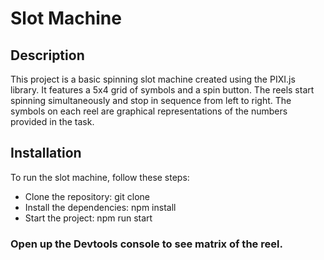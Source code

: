 # Slot Machine
## Description
This project is a basic spinning slot machine created using the PIXI.js library. It features a 5x4 grid of symbols and a spin button. The reels start spinning simultaneously and stop in sequence from left to right. The symbols on each reel are graphical representations of the numbers provided in the task.

## Installation
To run the slot machine, follow these steps:

- Clone the repository: git clone
- Install the dependencies: npm install
- Start the project: npm run start

### Open up the Devtools console to see matrix of the reel.